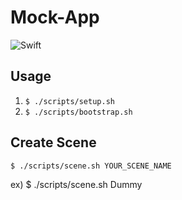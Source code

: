 # Mock-App

![Swift](https://github.com/MrSmart00/Mock-App/workflows/Swift/badge.svg)

## Usage

1. `$ ./scripts/setup.sh`
2. `$ ./scripts/bootstrap.sh`

## Create Scene

`$ ./scripts/scene.sh YOUR_SCENE_NAME`

ex) $ ./scripts/scene.sh Dummy
